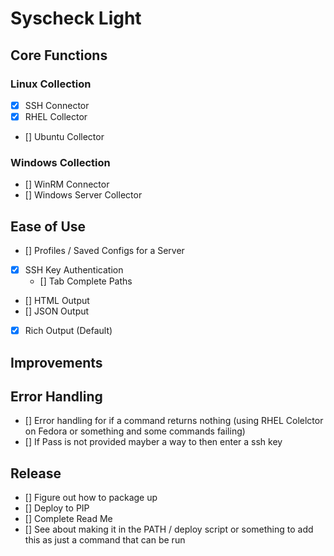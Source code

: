 # Syscheck Light

## Core Functions

### Linux Collection
- [X] SSH Connector
- [X] RHEL Collector
- [] Ubuntu Collector

### Windows Collection
- [] WinRM Connector
- [] Windows Server Collector

## Ease of Use
- [] Profiles / Saved Configs for a Server
- [X] SSH Key Authentication
  - [] Tab Complete Paths
- [] HTML Output
- [] JSON Output
- [X] Rich Output (Default)

## Improvements
 
## Error Handling
- [] Error handling for if a command returns nothing (using RHEL Colelctor on Fedora or something and some commands failing)
- [] If Pass is not provided mayber a way to then enter a ssh key

## Release
- [] Figure out how to package up
- [] Deploy to PIP
- [] Complete Read Me
- [] See about making it in the PATH / deploy script or something to add this as just a command that can be run